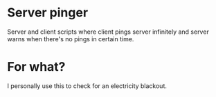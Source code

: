 # Server pinger
Server and client scripts where client pings server infinitely and server warns when there's no pings in certain time.

# For what?
I personally use this to check for an electricity blackout.
